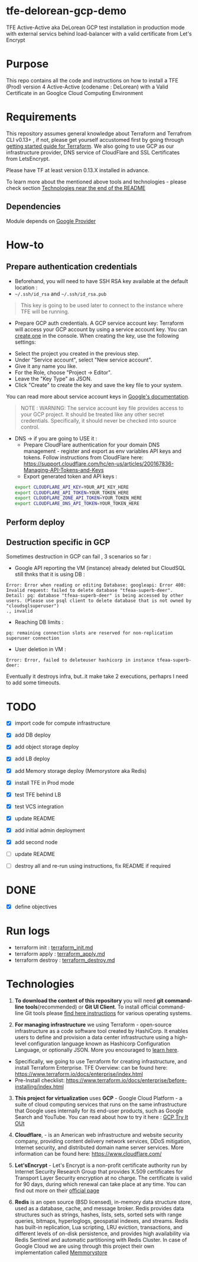 # tfe-delorean-gcp-demo
TFE Active-Active aka DeLorean GCP test installation in production mode with external servics behind load-balancer with a valid certificate from Let's Encrypt

# Purpose
This repo contains all the code and instructions on how to install a TFE (Prod) version 4 Active-Active (codename : DeLorean) with a Valid Certificate in an Googlce Cloud Computing Environment

# Requirements
This repository assumes general knowledge about Terraform and Terrafrom CLI v0.13+ , if not, please get yourself accustomed first by going through [getting started guide for Terraform](https://learn.hashicorp.com/terraform?track=getting-started#getting-started). We also going to use GCP as our infrastructure provider, DNS service of CloudFlare and SSL Certificates from LetsEncrypt.

Please have TF at least version 0.13.X installed in advance.

To learn more about the mentioned above tools and technologies - please check section [Technologies near the end of the README](#technologies)


## Dependencies 

Module depends on [Google Provider](https://registry.terraform.io/providers/hashicorp/google/latest)

# How-to

## Prepare authentication credentials
- Beforehand, you will need to have SSH RSA key available at the default location :
 - `~/.ssh/id_rsa` and `~/.ssh/id_rsa.pub`
 > This key is going to be used later to connect to the instance where TFE will be running.

- Prepare GCP auth credentials. A GCP service account key: Terraform will access your GCP account by using a service account key. You can [create one](https://console.cloud.google.com/apis/credentials/serviceaccountkey) in the console. When creating the key, use the following settings:

* Select the project you created in the previous step.
* Under "Service account", select "New service account".
* Give it any name you like.
* For the Role, choose "Project -> Editor".
* Leave the "Key Type" as JSON.
* Click "Create" to create the key and save the key file to your system.

You can read more about service account keys in [Google's documentation](https://cloud.google.com/iam/docs/creating-managing-service-account-keys).

> NOTE : WARNING: The service account key file provides access to your GCP project. It should be treated like any other secret credentials. Specifically, it should never be checked into source control.

- DNS -> if you are going to USE it :
  - Prepare CloudFlare authentication for your domain DNS management - register and export as env variables API keys and tokens. Follow instructions from CloudFlare here: https://support.cloudflare.com/hc/en-us/articles/200167836-Managing-API-Tokens-and-Keys
  - Export generated token and API keys :
  ```bash
  export CLOUDFLARE_API_KEY=YOUR_API_KEY_HERE
  export CLOUDFLARE_API_TOKEN=YOUR_TOKEN_HERE
  export CLOUDFLARE_ZONE_API_TOKEN=YOUR_TOKEN_HERE
  export CLOUDFLARE_DNS_API_TOKEN=YOUR_TOKEN_HERE
  ```


## Perform deploy

## Destruction specific in GCP

Sometimes destruction in GCP can fail , 3 scenarios so far : 

- Google API reporting the VM (instance) already deleted but CloudSQL still thnks that it is using DB : 

```
Error: Error when reading or editing Database: googleapi: Error 400: Invalid request: failed to delete database "tfeaa-superb-deer". Detail: pq: database "tfeaa-superb-deer" is being accessed by other users. (Please use psql client to delete database that is not owned by "cloudsqlsuperuser")
., invalid
```

- Reaching DB limits : 

```
pq: remaining connection slots are reserved for non-replication superuser connection
```

- User deletion in VM : 

```
Error: Error, failed to deleteuser hashicorp in instance tfeaa-superb-deer:
```

Eventually it destroys infra, but..it make take 2 executions, perhaprs I need to add some timeouts. 


# TODO
- [x] import code for compute infrastructure
- [x] add DB deploy
- [x] add object storage deploy
- [x] add LB deploy
- [x] add Memory storage deploy (Memorystore aka Redis)
- [x] install TFE in Prod mode
- [x] test TFE behind LB
- [x] test VCS integration
- [x] update README
- [x] add initial admin deployment
- [x] add second node
- [ ] update README
- [ ] destroy all and re-run using instructions, fix README if required


# DONE
- [x] define objectives


# Run logs

- terraform init : [terraform_init.md](terraform_init.md)
- terraform apply : [terraform_apply.md](terraform_apply.md)
- terraform destroy  : [terraform_destroy.md](terraform_destroy.md)


# Technologies

1. **To download the content of this repository** you will need **git command-line tools**(recommended) or **Git UI Client**. To install official command-line Git tools please [find here instructions](https://git-scm.com/book/en/v2/Getting-Started-Installing-Git) for various operating systems.

2. **For managing infrastructure** we using Terraform - open-source infrastructure as a code software tool created by HashiCorp. It enables users to define and provision a data center infrastructure using a high-level configuration language known as Hashicorp Configuration Language, or optionally JSON. More you encouraged to [learn here](https://www.terraform.io).
 - Specifically, we going to use Terraform for creating infrastructure, and install Terraform Enterprise. TFE Overview: can be found here: https://www.terraform.io/docs/enterprise/index.html
 - Pre-Install checklist: https://www.terraform.io/docs/enterprise/before-installing/index.html

3. **This project for virtualization** uses **GCP** - Google Cloud Platform - a suite of cloud computing services that runs on the same infrastructure that Google uses internally for its end-user products, such as Google Search and YouTube. You can read about how to try it here : [GCP Try It OUt](https://cloud.google.com/docs/overview/conclusion)

4. **Cloudflare**, - is an American web infrastructure and website security company, providing content delivery network services, DDoS mitigation, Internet security, and distributed domain name server services. More information can be found here: https://www.cloudflare.com/

5. **Let'sEncrypt** - Let's Encrypt is a non-profit certificate authority run by Internet Security Research Group that provides X.509 certificates for Transport Layer Security encryption at no charge. The certificate is valid for 90 days, during which renewal can take place at any time. You can find out more on their [official page](https://letsencrypt.org/)

7. **Redis** is an open source (BSD licensed), in-memory data structure store, used as a database, cache, and message broker. Redis provides data structures such as strings, hashes, lists, sets, sorted sets with range queries, bitmaps, hyperloglogs, geospatial indexes, and streams. Redis has built-in replication, Lua scripting, LRU eviction, transactions, and different levels of on-disk persistence, and provides high availability via Redis Sentinel and automatic partitioning with Redis Cluster.  In case of Google Cloud we are using through this project their own implementation called [Memmorystore](https://cloud.google.com/memorystore)



